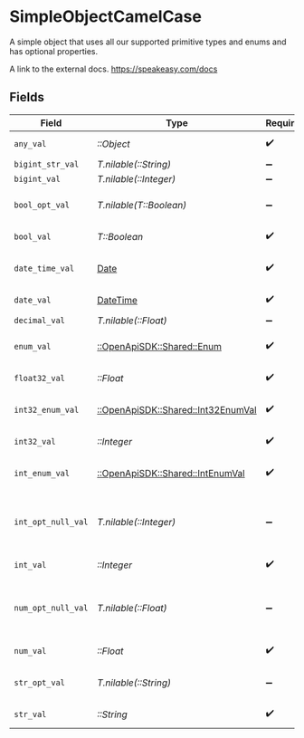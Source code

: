 # SimpleObjectCamelCase

A simple object that uses all our supported primitive types and enums and has optional properties.

A link to the external docs.
<https://speakeasy.com/docs>


## Fields

| Field                                                                        | Type                                                                         | Required                                                                     | Description                                                                  | Example                                                                      |
| ---------------------------------------------------------------------------- | ---------------------------------------------------------------------------- | ---------------------------------------------------------------------------- | ---------------------------------------------------------------------------- | ---------------------------------------------------------------------------- |
| `any_val`                                                                    | *::Object*                                                                   | :heavy_check_mark:                                                           | An any property.                                                             | any example                                                                  |
| `bigint_str_val`                                                             | *T.nilable(::String)*                                                        | :heavy_minus_sign:                                                           | N/A                                                                          |                                                                              |
| `bigint_val`                                                                 | *T.nilable(::Integer)*                                                       | :heavy_minus_sign:                                                           | N/A                                                                          |                                                                              |
| `bool_opt_val`                                                               | *T.nilable(T::Boolean)*                                                      | :heavy_minus_sign:                                                           | An optional boolean property.                                                | true                                                                         |
| `bool_val`                                                                   | *T::Boolean*                                                                 | :heavy_check_mark:                                                           | A boolean property.                                                          | true                                                                         |
| `date_time_val`                                                              | [Date](https://ruby-doc.org/stdlib-2.6.1/libdoc/date/rdoc/Date.html)         | :heavy_check_mark:                                                           | A date-time property.                                                        | 2020-01-01T00:00:00Z                                                         |
| `date_val`                                                                   | [DateTime](https://ruby-doc.org/stdlib-2.6.1/libdoc/date/rdoc/DateTime.html) | :heavy_check_mark:                                                           | A date property.                                                             | 2020-01-01                                                                   |
| `decimal_val`                                                                | *T.nilable(::Float)*                                                         | :heavy_minus_sign:                                                           | N/A                                                                          |                                                                              |
| `enum_val`                                                                   | [::OpenApiSDK::Shared::Enum](../../models/shared/enum.md)                    | :heavy_check_mark:                                                           | A string based enum                                                          | one                                                                          |
| `float32_val`                                                                | *::Float*                                                                    | :heavy_check_mark:                                                           | A float32 property.                                                          | 2.2222222                                                                    |
| `int32_enum_val`                                                             | [::OpenApiSDK::Shared::Int32EnumVal](../../models/shared/int32enumval.md)    | :heavy_check_mark:                                                           | An int32 enum property.                                                      | 69                                                                           |
| `int32_val`                                                                  | *::Integer*                                                                  | :heavy_check_mark:                                                           | An int32 property.                                                           | 1                                                                            |
| `int_enum_val`                                                               | [::OpenApiSDK::Shared::IntEnumVal](../../models/shared/intenumval.md)        | :heavy_check_mark:                                                           | An integer enum property.                                                    | 3                                                                            |
| `int_opt_null_val`                                                           | *T.nilable(::Integer)*                                                       | :heavy_minus_sign:                                                           | An optional integer property will be null for tests.                         | 999999                                                                       |
| `int_val`                                                                    | *::Integer*                                                                  | :heavy_check_mark:                                                           | An integer property.                                                         | 999999                                                                       |
| `num_opt_null_val`                                                           | *T.nilable(::Float)*                                                         | :heavy_minus_sign:                                                           | An optional number property will be null for tests.                          | 1.1                                                                          |
| `num_val`                                                                    | *::Float*                                                                    | :heavy_check_mark:                                                           | A number property.                                                           | 1.1                                                                          |
| `str_opt_val`                                                                | *T.nilable(::String)*                                                        | :heavy_minus_sign:                                                           | An optional string property.                                                 | optional example                                                             |
| `str_val`                                                                    | *::String*                                                                   | :heavy_check_mark:                                                           | A string property.                                                           | example                                                                      |